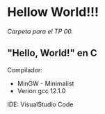 # Hellow World!!!

*Carpeta para el TP 00.*

## "Hello, World!" en C

Compilador: 
* MinGW - Minimalist
* Verion gcc 12.1.0

IDE: VisualStudio Code


